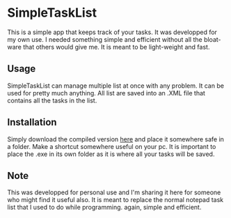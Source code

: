 # SimpleTaskList
This is a simple app that keeps track of your tasks. It was developped for my own use. I needed something simple and efficient without all the bloat-ware that others would give me. It is meant to be light-weight and fast.

## Usage
SimpleTaskList can manage multiple list at once with any problem. It can be used for pretty much anything. All list are saved into an .XML file that contains all the tasks in the list.

## Installation
Simply download the compiled version [here](https://github.com/antopilo/SimpleTaskList/releases/tag/1.0.0) and place it somewhere safe in a folder. Make a shortcut somewhere useful on your pc. It is important to place the .exe in its own folder as it is where all your tasks will be saved.

## Note
This was developped for personal use and I'm sharing it here for someone who might find it useful also. It is meant to replace the normal notepad task list that I used to do while programming. again, simple and efficient.
